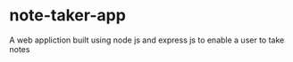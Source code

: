 # note-taker-app
A web appliction built using node js and express js to enable a user to take notes
